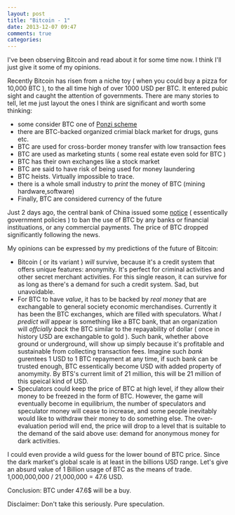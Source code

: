 ```yaml
---
layout: post
title: "Bitcoin - 1"
date: 2013-12-07 09:47
comments: true
categories: 
---
```


I've been observing Bitcoin and read about it for some time now.
I think I'll just give it some of my opinions.

Recently Bitcoin has risen from a niche toy ( when you could buy a pizza for 10,000 BTC ), to
the all time high of over 1000 USD per BTC. It entered pubic sight and caught the attention of
governments. There are many stories to tell, let me just layout the ones I think are significant
and worth some thinking:

- some consider BTC one of [Ponzi scheme](http://www.garynorth.com/public/11828.cfm)
- there are BTC-backed organized crimial black market for drugs, guns etc.
- BTC are used for cross-border money transfer with low transaction fees
- BTC are used as marketing stunts ( some real estate even sold for BTC )
- BTC has their own exchanges like a stock market
- BTC are said to have risk of being used for money laundering
- BTC heists. Virtually impossible to trace.
- there is a whole small industry to _print_ the money of BTC (mining hardware,software)
- Finally, BTC are considered currency of the future

Just 2 days ago, the central bank of China issued some [notice](http://www.pbc.gov.cn/publish/goutongjiaoliu/524/2013/20131205153156832222251/20131205153156832222251_.html) ( essentically government policies ) to
ban the use of BTC by any banks or financial instituations, or any commercial payments. 
The price of BTC dropped significantly following the news.

My opinions can be expressed by my predictions of the future of Bitcoin:

- Bitcoin ( or its variant ) _will_ survive, because it's a credit system that offers unique features:
anonymity. It's perfect for criminal activities and other secret merchant activities. For this single
reason, it can survive for as long as there's a demand for such a credit system. Sad, but unavoidable.
- For BTC to have _value_, it has to be backed by _real money_ that are exchangable to general society
economic merchandises. Currently it has been the BTC exchanges, which are filled with speculators.
What _I predict will_ appear is something like a BTC bank, that an organization will _offcially back_ the BTC similar to the repayability of dollar ( once in history USD are exchangable to gold ). Such bank, whether above ground or underground, will show up simply because it's profitable and sustainable from collecting transaction fees. Imagine such _bank_ gurentees 1 USD to 1 BTC repayment at any time, if such bank can be trusted enough, BTC essentically become USD with added property of anomymity. By BTS's current limit of 21 million, this will be 21 million of this speical kind of USD.
-  Speculators could keep the price of BTC at high level, if they allow their money to be freezed in the form of BTC. However, the game will eventually become in equilibrium, the number of speculators and
speculator money will cease to increase, and some people inevitably would like to withdraw their money to do something else. The over-evaluation period will end, the price will drop to a level that is
suitable to the demand of the said above use: demand for anonymous money for dark activities.

I could even provide a wild guess for the lower bound of BTC price. Since the dark market's global 
scale is at least in the billions USD range. Let's give an absurd value of 1 Billion usage of BTC
as the means of trade. 1,000,000,000 / 21,000,000 = 47.6 USD.

Conclusion: BTC under 47.6$ will be a buy.

Disclaimer: Don't take this seriously. Pure speculation.

